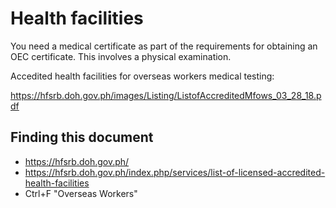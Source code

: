 # Health facilities

You need a medical certificate as part of the requirements for obtaining an OEC certificate. This involves a physical examination.

Accedited health facilities for overseas workers medical testing:

<https://hfsrb.doh.gov.ph/images/Listing/ListofAccreditedMfows_03_28_18.pdf>

## Finding this document

* https://hfsrb.doh.gov.ph/
* https://hfsrb.doh.gov.ph/index.php/services/list-of-licensed-accredited-health-facilities
* Ctrl+F "Overseas Workers"
